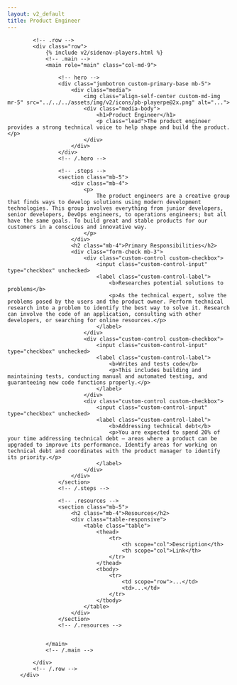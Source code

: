 ```yaml
---
layout: v2_default
title: Product Engineer
---
```

<div class="container mt-5">

            <!-- .row -->
            <div class="row">
                {% include v2/sidenav-players.html %}
                <!-- .main -->
                <main role="main" class="col-md-9">

                    <!-- hero -->
                    <div class="jumbotron custom-primary-base mb-5">
                        <div class="media">
                            <img class="align-self-center custom-md-img mr-5" src="../../../assets/img/v2/icons/pb-playerpe@2x.png" alt="...">
                            <div class="media-body">
                                <h1>Product Engineer</h1>
                                <p class="lead">The product engineer provides a strong technical voice to help shape and build the product.</p>
                            </div>
                        </div>
                    </div>
                    <!-- /.hero -->

                    <!-- .steps -->
                    <section class="mb-5">
                        <div class="mb-4">
                            <p>
                                The product engineers are a creative group that finds ways to develop solutions using modern development technologies. This group involves everything from junior developers, senior developers, DevOps engineers, to operations engineers; but all have the same goals. To build great and stable products for our customers in a conscious and innovative way.
                            </p>
                        </div>
                        <h2 class="mb-4">Primary Responsibilities</h2>
                        <div class="form-check mb-3">
                            <div class="custom-control custom-checkbox">
                                <input class="custom-control-input" type="checkbox" unchecked>
                                <label class="custom-control-label">
                                    <b>Researches potential solutions to problems</b>
                                    <p>As the technical expert, solve the problems posed by the users and the product owner. Perform technical research into a problem to identify the best way to solve it. Research can involve the code of an application, consulting with other developers, or searching for online resources.</p>
                                </label>
                            </div>
                            <div class="custom-control custom-checkbox">
                                <input class="custom-control-input" type="checkbox" unchecked>
                                <label class="custom-control-label">
                                    <b>Writes and tests code</b>
                                    <p>This includes building and maintaining tests, conducting manual and automated testing, and guaranteeing new code functions properly.</p>
                                </label>
                            </div>
                            <div class="custom-control custom-checkbox">
                                <input class="custom-control-input" type="checkbox" unchecked>
                                <label class="custom-control-label">
                                    <b>Addressing technical debt</b>
                                    <p>You are expected to spend 20% of your time addressing technical debt – areas where a product can be upgraded to improve its performance. Identify areas for working on technical debt and coordinates with the product manager to identify its priority.</p>
                                </label>
                            </div>
                        </div>
                    </section>
                    <!-- /.steps -->

                    <!-- .resources -->
                    <section class="mb-5">
                        <h2 class="mb-4">Resources</h2>
                        <div class="table-responsive">
                            <table class="table">
                                <thead>
                                    <tr>
                                        <th scope="col">Description</th>
                                        <th scope="col">Link</th>
                                    </tr>
                                </thead>
                                <tbody>
                                    <tr>
                                        <td scope="row">...</td>
                                        <td>...</td>
                                    </tr>
                                </tbody>
                            </table>
                        </div>
                    </section>
                    <!-- /.resources -->


                </main>
                <!-- /.main -->

            </div>
            <!-- /.row -->
        </div>